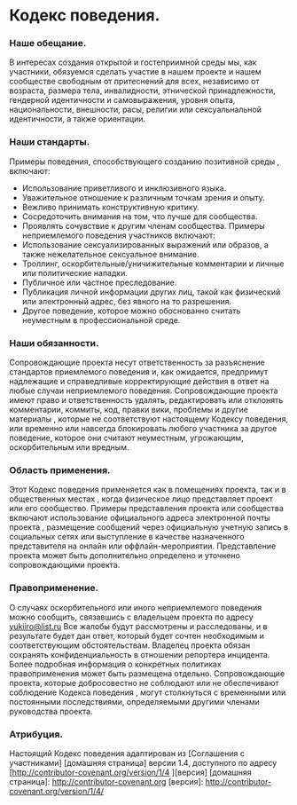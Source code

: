# Кодекс поведения.

### Наше обещание.

В интересах создания открытой и гостеприимной среды мы, как
участники, обязуемся сделать участие в нашем проекте и
нашем сообществе свободным от притеснений для всех, независимо от возраста,
размера тела, инвалидности, этнической принадлежности, гендерной идентичности и самовыражения, уровня опыта,
национальности, внешности, расы, религии или сексуальнальной идентичности, а также 
ориентации.

### Наши стандарты.

Примеры поведения, способствующего созданию позитивной среды
, включают:

* Использование приветливого и инклюзивного языка.
* Уважительное отношение к различным точкам зрения и опыту.
* Вежливо принимать конструктивную критику.
* Сосредоточить внимания на том, что лучше для сообщества.
* Проявлять сочувствие к другим членам сообщества.
Примеры неприемлемого поведения участников включают:
* Использование сексуализированных выражений или образов, а также нежелательное сексуальное внимание.
* Троллинг, оскорбительные/уничижительные комментарии и личные или политические нападки.
* Публичное или частное преследование.
* Публикация личной информации других лиц, такой как физический или электронный
адрес, без явного на то разрешения.
* Другое поведение, которое можно обоснованно считать неуместным в
профессиональной среде.

### Наши обязанности.

Сопровождающие проекта несут ответственность за разъяснение стандартов приемлемого
поведения и, как ожидается, предпримут надлежащие и справедливые корректирующие действия в
ответ на любые случаи неприемлемого поведения.
Сопровождающие проекта имеют право и ответственность удалять, редактировать или
отклонять комментарии, коммиты, код, правки вики, проблемы и другие материалы
, которые не соответствуют настоящему Кодексу поведения, или временно или
навсегда блокировать любого участника за другое поведение, которое они считают неуместным,
угрожающим, оскорбительным или вредным.

### Область применения.

Этот Кодекс поведения применяется как в помещениях проекта, так и в общественных местах
, когда физическое лицо представляет проект или его сообщество. Примеры
представления проекта или сообщества включают использование официального адреса электронной почты проекта
, размещение сообщений через официальную учетную запись в социальных сетях или выступление в качестве назначенного
представителя на онлайн или оффлайн-мероприятии. Представление проекта может быть
дополнительно определено и уточнено сопровождающими проекта.

### Правоприменение.

О случаях оскорбительного или иного неприемлемого поведения можно
сообщить, связавшись с владельцем проекта по адресу yukiiro@list.ru Все
жалобы будут рассмотрены и расследованы, и в результате будет дан ответ, который
будет сочтен необходимым и соответствующим обстоятельствам. Владелец проекта
обязан сохранять конфиденциальность в отношении репортера инцидента.
Более подробная информация о конкретных политиках правоприменения может быть размещена отдельно.
Сопровождающие проекта, которые добросовестно не соблюдают или не обеспечивают соблюдение Кодекса поведения
, могут столкнуться с временными или постоянными последствиями, определяемыми другими
членами руководства проекта.

### Атрибуция.

Настоящий Кодекс поведения адаптирован из [Соглашения с участниками] [домашняя страница] версии 1.4,
доступного по адресу [http://contributor-covenant.org/version/1/4 ][версия]
[домашняя страница]: http://contributor-covenant.org
[версия]: http://contributor-covenant.org/version/1/4/
